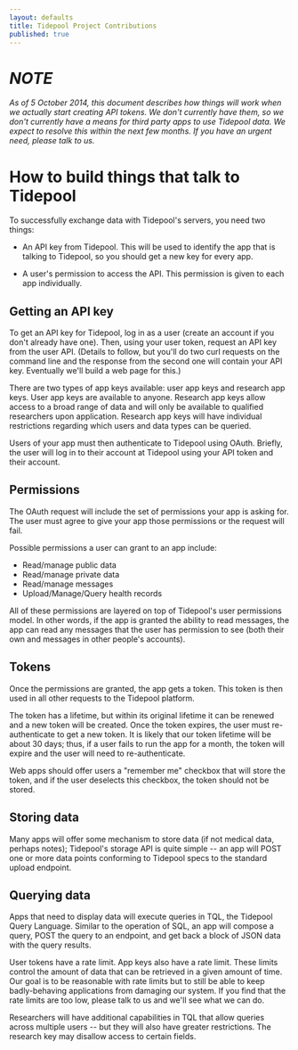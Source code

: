 ```yaml
---
layout: defaults
title: Tidepool Project Contributions
published: true
---
```

# _NOTE_

_As of 5 October 2014, this document describes how things will work when we actually start creating API tokens. We don't currently have them, so we don't currently have a means for third party apps to use Tidepool data. We expect to resolve this within the next few months. If you have an urgent need, please talk to us._

# How to build things that talk to Tidepool

To successfully exchange data with Tidepool's servers, you need two things:

* An API key from Tidepool. This will be used to identify the app that is talking to Tidepool, so you should get a new key for every app. 

* A user's permission to access the API. This permission is given to each app individually.

## Getting an API key

To get an API key for Tidepool, log in as a user (create an account if you don't already have one). Then, using your user token, request an API key from the user API. (Details to follow, but you'll do two curl requests on the command line and the response from the second one will contain your API key. Eventually we'll build a web page for this.)

There are two types of app keys available: user app keys and research app keys. User app keys are available to anyone. Research app keys allow access to a broad range of data and will only be available to qualified researchers upon application. Research app keys will have individual restrictions regarding which users and data types can be queried.

Users of your app must then authenticate to Tidepool using OAuth. Briefly, the user will log in to their account at Tidepool using your API token and their account.

## Permissions
The OAuth request will include the set of permissions your app is asking for. The user must agree to give your app those permissions or the request will fail. 

Possible permissions a user can grant to an app include:

* Read/manage public data
* Read/manage private data
* Read/manage messages
* Upload/Manage/Query health records

All of these permissions are layered on top of Tidepool's user permissions model. In other words, if the app is granted the ability to read messages, the app can read any messages that the user has permission to see (both their own and messages in other people's accounts). 

## Tokens
Once the permissions are granted, the app gets a token. This token is then used in all other requests to the Tidepool platform. 

The token has a lifetime, but within its original lifetime it can be renewed and a new token will be created. Once the token expires, the user must re-authenticate to get a new token. It is likely that our token lifetime will be about 30 days; thus, if a user fails to run the app for a month, the token will expire and the user will need to re-authenticate. 

Web apps should offer users a "remember me" checkbox that will store the token, and if the user deselects this checkbox, the token should not be stored.

## Storing data

Many apps will offer some mechanism to store data (if not medical data, perhaps notes); Tidepool's storage API is quite simple -- an app will POST one or more data points conforming to Tidepool specs to the standard upload endpoint.

## Querying data

Apps that need to display data will execute queries in TQL, the Tidepool Query Language. Similar to the operation of SQL, an app will compose a query, POST the query to an endpoint, and get back a block of JSON data with the query results. 

User tokens have a rate limit. App keys also have a rate limit. These limits control the amount of data that can be retrieved in a given amount of time. Our goal is to be reasonable with rate limits but to still be able to keep badly-behaving applications from damaging our system. If you find that the rate limits are too low, please talk to us and we'll see what we can do. 

Researchers will have additional capabilities in TQL that allow queries across multiple users -- but they will also have greater restrictions. The research key may disallow access to certain fields.

